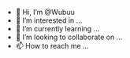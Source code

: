 - 👋 Hi, I’m @Wubuu
- 👀 I’m interested in ...
- 🌱 I’m currently learning ...
- 💞️ I’m looking to collaborate on ...
- 📫 How to reach me ...

<!---
Wubuu/Wubuu is a ✨ special ✨ repository because its `README.md` (this file) appears on your GitHub profile.
You can click the Preview link to take a look at your changes.
--->
